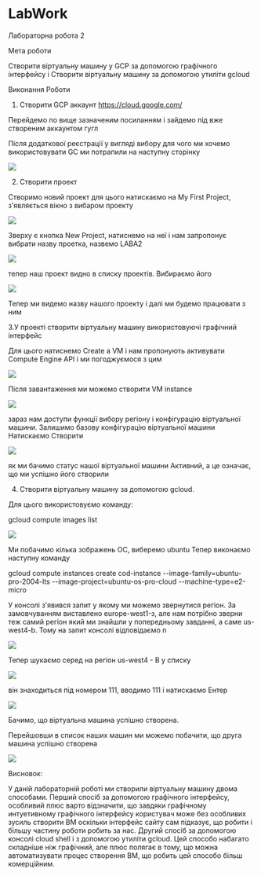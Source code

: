 # LabWork

Лабораторна робота 2

Мета роботи

Створити віртуальну машину у GCP за допомогою графічного інтерфейсу і Створити віртуальну машину за допомогою утиліти gcloud

Виконання Роботи

1. Створити GCP аккаунт https://cloud.google.com/

Перейдемо по вище зазначеним посиланням і зайдемо під вже створеним аккаунтом гугл

Після додаткової реєстрації у вигляді вибору для чого ми хочемо використовувати GC ми потрапили на наступну сторінку

![](GC.png)

2. Створити проект

Створимо новий проект для цього натискаємо на My First Project, з'являється вікно з вибаром проекту

![](ProjectName.png)

Зверху є кнопка New Project, натиснемо на неї і нам запропонує вибрати назву проетка, назвемо LABA2


![](LABA2.png)

тепер наш проект видно в списку проектів. Вибираємо його

![](LABA2scr.png)

Тепер ми видемо назву нашого проекту і далі ми будемо працювати з ним

3.У проекті створити віртуальну машину використовуючі графічний інтерфейс

Для цього натиснемо Create a VМ і нам пропонують активувати Compute Engine API і ми погоджуємося з цим

![](CEA.png)

Після завантаження ми можемо створити VM instance

![](VM.png)

зараз нам доступи функції вибору регіону і конфігурацію віртуальної машини. Залишимо базову конфігурацію віртуальної машини
Натискаємо Створити

![](VMfinal.png)

як ми бачимо статус нашої віртуальної машини Активний, а це означає, що ми успішно його створили

4. Створити віртуальну машину за допомогою gcloud.

Для цього використовуємо команду:

gcloud compute images list

![](centos.png)

Ми побачимо кілька зображень ОС, виберемо ubuntu
Тепер виконаємо наступну команду

gcloud compute instances create cod-instance --image-family=ubuntu-pro-2004-lts --image-project=ubuntu-os-pro-cloud --machine-type=e2-micro

У консолі з'явився запит у якому ми можемо звернутися регіон. За замовчуванням виставлено europe-west1-з, але нам потрібно зверни теж самий регіон який ми знайшли у попередньому завданні, а саме us-west4-b. Тому на запит консолі відповідаємо n

![](Yesorno.png)

Тепер шукаємо серед на регіон us-west4 - B у списку

![](111.png)

він знаходиться під номером 111, вводимо 111 і натискаємо Ентер

![](result.png)

Бачимо, що віртуальна машина успішно створена.

Перейшовши в список наших машин ми можемо побачити, що друга машина успішно створена

![](2m.png)

Висновок:

У даній лабораторній роботі ми створили віртуальну машину двома способами. Перший спосіб за допомогою графічного інтерфейсу, особливий плюс варто відзначити, що завдяки графічному интуетивному графічного інтерфейсу користувач може без особливих зусиль створити ВМ оскільки інтерфейс сайту сам підказує, що робити і більшу частину роботи робить за нас. Другий спосіб за допомогою консолі cloud shell і з допомогою утиліти gcloud. Цей способо набагато складніше ніж графічний, але плюс полягає в тому, що можна автоматизувати процес створення ВМ, що робить цей способо більш комерційним.